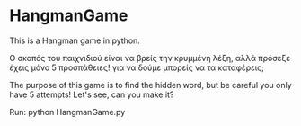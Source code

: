 # HangmanGame
This is a Hangman game in python.





Ο σκοπός του παιχνιδιού είναι να βρείς την κρυμμένη λέξη, αλλά πρόσεξε έχεις μόνο 5 προσπάθειες! για να δούμε μπορείς να τα καταφέρεις;









The purpose of this game is to find the hidden word, but be careful you only have 5 attempts! Let's see, can you make it?



Run: python HangmanGame.py
